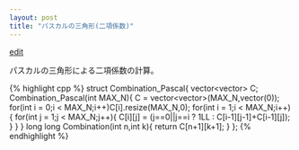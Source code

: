 ```yaml
---
layout: post
title: "パスカルの三角形(二項係数)"
---
```

[edit](https://github.com/harufujimoto/harufujimoto.github.io/edit/master/_posts/math/2020-08-30-pascals.md)

パスカルの三角形による二項係数の計算。

{% highlight cpp %}
struct Combination_Pascal{
   vector<vector<long long>> C;
   Combination_Pascal(int MAX_N){
      C = vector<vector<long long>>(MAX_N,vector<long long>(0));
      for(int i = 0;i < MAX_N;i++)C[i].resize(MAX_N,0);
      for(int i = 1;i < MAX_N;i++){
          for(int j = 1;j < MAX_N;j++){
              C[i][j] = (j==0||j==i ? 1LL : C[i-1][j-1]+C[i-1][j]);
          }
      }
   }
   long long Combination(int n,int k){
       return C[n+1][k+1];
   }
};
{% endhighlight %}
